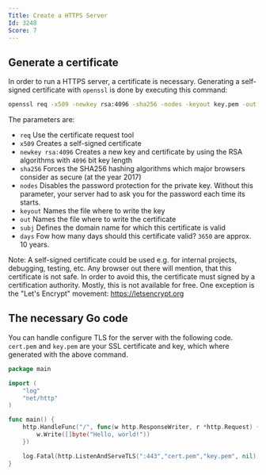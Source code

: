 ```yaml
---
Title: Create a HTTPS Server
Id: 3248
Score: 7
---
```


## Generate a certificate
In order to run a HTTPS server, a certificate is necessary. Generating a self-signed certificate with `openssl` is done by executing this command:

```bash
openssl req -x509 -newkey rsa:4096 -sha256 -nodes -keyout key.pem -out cert.pem -subj "/CN=example.com" -days 3650`
```

The parameters are:

 - `req` Use the certificate request tool
 - `x509` Creates a self-signed certificate
 - `newkey rsa:4096` Creates a new key and certificate by using the RSA algorithms with `4096` bit key length
 - `sha256` Forces the SHA256 hashing algorithms which major browsers consider as secure (at the year 2017)
 - `nodes` Disables the password protection for the private key. Without this parameter, your server had to ask you for the password each time its starts.
 - `keyout` Names the file where to write the key
 - `out` Names the file where to write the certificate
 - `subj` Defines the domain name for which this certificate is valid
 - `days` Fow how many days should this certificate valid? `3650` are approx. 10 years.

Note: A self-signed certificate could be used e.g. for internal projects, debugging, testing, etc. Any browser out there will mention, that this certificate is not safe. In order to avoid this, the certificate must signed by a certification authority. Mostly, this is not available for free. One exception is the "Let's Encrypt" movement: https://letsencrypt.org

## The necessary Go code

You can handle configure TLS for the server with the following code. `cert.pem` and `key.pem` are your SSL certificate and key, which where generated with the above command.

```go
package main

import (
    "log"
    "net/http"
)

func main() {
    http.HandleFunc("/", func(w http.ResponseWriter, r *http.Request) {
        w.Write([]byte("Hello, world!"))
    })

    log.Fatal(http.ListenAndServeTLS(":443","cert.pem","key.pem", nil))
}
```

